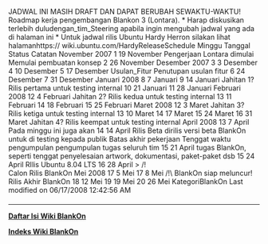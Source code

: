 JADWAL INI MASIH DRAFT DAN DAPAT BERUBAH SEWAKTU-WAKTU!
Roadmap kerja pengembangan Blankon 3 (Lontara).
    * Harap diskusikan terlebih dulu ​dengan_tim_Steering apabila ingin
      mengubah jadwal yang ada di halaman ini
    * Untuk jadwal rilis Ubuntu Hardy Herron silakan lihat halaman ​https://
      wiki.ubuntu.com/HardyReleaseSchedule
Minggu Tanggal     Status                     Catatan
November 2007
1      19 November Pengerjaan Lontara dimulai Memulai pembuatan konsep
2      26 November
Desember 2007
3      3 Desember
4      10 Desember
5      17 Desember Usulan_Fitur               Penutupan usulan fitur
6      24 Desember
7      31 Desember
Januari 2008
8      7 Januari
9      14 Januari  Jahitan 1?                 Rilis pertama untuk testing
                                              internal
10     21 Januari
11     28 Januari
Februari 2008
12     4 Februari  Jahitan 2?                 Rilis kedua untuk testing
                                              internal
13     11 Februari
14     18 Februari
15     25 Februari
Maret 2008
12     3 Maret     Jahitan 3?                 Rilis ketiga untuk testing
                                              internal
13     10 Maret
14     17 Maret
15     24 Maret
16     31 Maret    Jahitan 4?                 Rilis keempat untuk testing
                                              internal
April 2008
13     7 April
                                              Pada minggu ini juga akan
14     14 April    Rilis Beta                 dirilis versi beta BlankOn
                                              untuk di testing kepada publik
                                              Batas akhir pekerjaan
                   Tenggat waktu pengumpulan  pengumpulan tugas seluruh tim
15     21 April    tugas                      BlankOn, seperti tenggat
                                              penyelesaian artwork,
                                              dokumentasi, paket-paket dsb
15     24 April                               RIlis Ubuntu 8.04 LTS
16     28 April    > /!\
                   Calon Rilis BlankOn
Mei 2008
17     5 Mei
17     8 Mei       /!\                        BlankOn siap meluncur!
                   Rilis Akhir BlankOn
18     12 Mei
19     19 Mei
20     26 Mei
KategoriBlankOn
Last modified on 06/17/2008 12:42:56 AM
#### 
    
 
 
 
 
 
---
[**Daftar Isi Wiki BlankOn**](/DaftarIsi/README.md)
 
[**Indeks Wiki BlankOn**](/Indeks.md)

